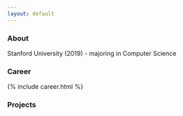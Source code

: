```yaml
---
layout: default
---
```


### About

Stanford University (2019) - majoring in Computer Science


### Career

{% include career.html %}


### Projects
